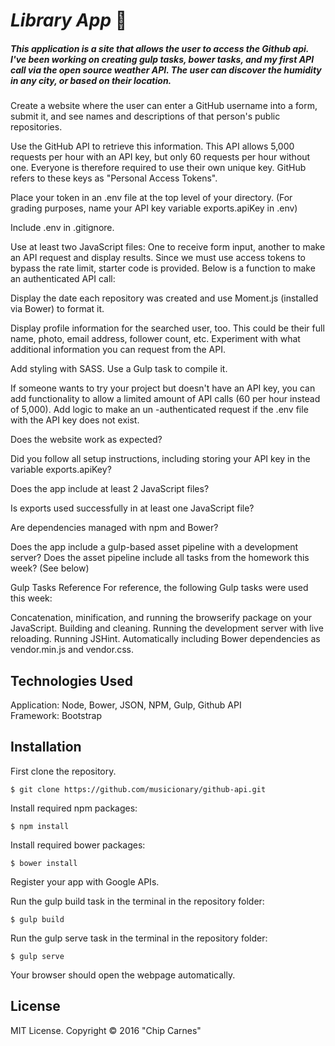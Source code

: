 # _Library App_ :lips:

##### This application is a site that allows the user to access the Github api. I've been working on creating gulp tasks, bower tasks, and my first API call via the open source weather API.  The user can discover the humidity in any city, or based on their location.








Create a website where the user can enter a GitHub username into a form, submit it, and see names and descriptions of that person's public repositories.

Use the GitHub API to retrieve this information. This API allows 5,000 requests per hour with an API key, but only 60 requests per hour without one. Everyone is therefore required to use their own unique key. GitHub refers to these keys as "Personal Access Tokens".


Place your token in an .env file at the top level of your directory. (For grading purposes, name your API key variable exports.apiKey in .env)

Include .env in .gitignore.

Use at least two JavaScript files: One to receive form input, another to make an API request and display results.
Since we must use access tokens to bypass the rate limit, starter code is provided. Below is a function to make an authenticated API call:


Display the date each repository was created and use Moment.js (installed via Bower) to format it.

Display profile information for the searched user, too. This could be their full name, photo, email address, follower count, etc. Experiment with what additional information you can request from the API.

Add styling with SASS. Use a Gulp task to compile it.

If someone wants to try your project but doesn't have an API key, you can add functionality to allow a limited amount of API calls (60 per hour instead of 5,000). Add logic to make an un -authenticated request if the .env file with the API key does not exist.

Does the website work as expected?

Did you follow all setup instructions, including storing your API key in the variable exports.apiKey?

Does the app include at least 2 JavaScript files?

Is exports used successfully in at least one JavaScript file?

Are dependencies managed with npm and Bower?

Does the app include a gulp-based asset pipeline with a development server? Does the asset pipeline include all tasks from the homework this week? (See below)

Gulp Tasks Reference
For reference, the following Gulp tasks were used this week:

Concatenation, minification, and running the browserify package on your JavaScript.
Building and cleaning.
Running the development server with live reloading.
Running JSHint.
Automatically including Bower dependencies as vendor.min.js and vendor.css.




















## Technologies Used

Application: Node, Bower, JSON, NPM, Gulp, Github API<br>
Framework: Bootstrap

Installation
------------

First clone the repository.  
```
$ git clone https://github.com/musicionary/github-api.git
```

Install required npm packages:
```
$ npm install
```

Install required bower packages:
```
$ bower install
```

Register your app with Google APIs.


Run the gulp build task in the terminal in the repository folder:
```
$ gulp build
```

Run the gulp serve task in the terminal in the repository folder:
```
$ gulp serve
```

Your browser should open the webpage automatically.

License
-------

MIT License. Copyright &copy; 2016 "Chip Carnes"
